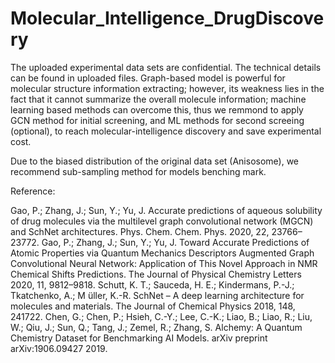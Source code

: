 # Molecular_Intelligence_DrugDiscovery

The uploaded experimental data sets are confidential. The technical details can be found in uploaded files. Graph-based model is powerful for molecular structure information extracting; however, its weakness lies in the fact that it cannot summarize the overall molecule information; machine learning based methods can overcome this, thus we remmond to apply GCN method for initial screening, and ML methods for second screeing (optional), to reach molecular-intelligence discovery and save experimental cost.

Due to the biased distribution of the original data set (Anisosome), we recommend sub-sampling method for models benching mark.



Reference:

Gao, P.; Zhang, J.; Sun, Y.; Yu, J. Accurate predictions of aqueous solubility of drug molecules via the multilevel graph convolutional network (MGCN) and SchNet architectures. Phys. Chem. Chem. Phys. 2020, 22, 23766–23772.
Gao, P.; Zhang, J.; Sun, Y.; Yu, J. Toward Accurate Predictions of Atomic Properties via Quantum Mechanics Descriptors Augmented Graph Convolutional Neural Network: Application of This Novel Approach in NMR Chemical Shifts Predictions. The Journal of Physical Chemistry Letters 2020, 11, 9812–9818.
Schutt, K. T.; Sauceda, H. E.; Kindermans, P.-J.; Tkatchenko, A.; M ̈uller, K.-R. SchNet – A deep learning architecture for molecules and materials. The Journal of Chemical Physics 2018, 148, 241722.
Chen, G.; Chen, P.; Hsieh, C.-Y.; Lee, C.-K.; Liao, B.; Liao, R.; Liu, W.; Qiu, J.; Sun, Q.; Tang, J.; Zemel, R.; Zhang, S. Alchemy: A Quantum Chemistry Dataset for Benchmarking AI Models. arXiv preprint arXiv:1906.09427 2019.
